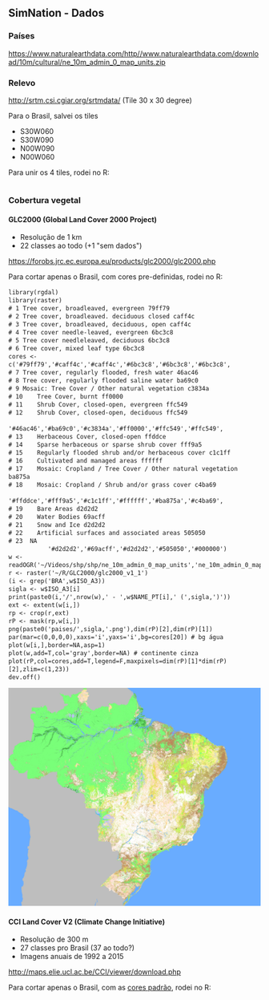 ## SimNation - Dados

### Países

https://www.naturalearthdata.com/http//www.naturalearthdata.com/download/10m/cultural/ne_10m_admin_0_map_units.zip

### Relevo

http://srtm.csi.cgiar.org/srtmdata/ (Tile 30 x 30 degree)

Para o Brasil, salvei os tiles
- S30W060
- S30W090
- N00W090
- N00W060

Para unir os 4 tiles, rodei no R:

```
```

### Cobertura vegetal

#### GLC2000 (Global Land Cover 2000 Project)

- Resolução de 1 km
- 22 classes ao todo (+1 "sem dados")

https://forobs.jrc.ec.europa.eu/products/glc2000/glc2000.php

Para cortar apenas o Brasil, com cores pre-definidas, rodei no R:

```
library(rgdal)
library(raster)
# 1	Tree cover, broadleaved, evergreen 79ff79
# 2	Tree cover, broadleaved. deciduous closed caff4c
# 3	Tree cover, broadleaved, deciduous, open caff4c
# 4	Tree cover needle-leaved, evergreen 6bc3c8
# 5	Tree cover needleleaved, deciduous 6bc3c8
# 6	Tree cover, mixed leaf type 6bc3c8
cores <- c('#79ff79','#caff4c','#caff4c','#6bc3c8','#6bc3c8','#6bc3c8',
# 7	Tree cover, regularly flooded, fresh water 46ac46
# 8	Tree cover, regularly flooded saline water ba69c0
# 9	Mosaic: Tree Cover / Other natural vegetation c3834a
# 10	Tree Cover, burnt ff0000
# 11	Shrub Cover, closed-open, evergreen ffc549
# 12	Shrub Cover, closed-open, deciduous ffc549
           '#46ac46','#ba69c0','#c3834a','#ff0000','#ffc549','#ffc549',
# 13	Herbaceous Cover, closed-open ffddce
# 14	Sparse herbaceous or sparse shrub cover fff9a5
# 15	Regularly flooded shrub and/or herbaceous cover c1c1ff
# 16	Cultivated and managed areas ffffff
# 17	Mosaic: Cropland / Tree Cover / Other natural vegetation ba875a
# 18	Mosaic: Cropland / Shrub and/or grass cover c4ba69
           '#ffddce','#fff9a5','#c1c1ff','#ffffff','#ba875a','#c4ba69',
# 19	Bare Areas d2d2d2
# 20	Water Bodies 69acff
# 21	Snow and Ice d2d2d2
# 22	Artificial surfaces and associated areas 505050
# 23  NA
           '#d2d2d2','#69acff','#d2d2d2','#505050','#000000')
w <- readOGR('~/Videos/shp/shp/ne_10m_admin_0_map_units','ne_10m_admin_0_map_units',stringsAsFactors=F)
r <- raster('~/R/GLC2000/glc2000_v1_1')
(i <- grep('BRA',w$ISO_A3))
sigla <- w$ISO_A3[i]
print(paste0(i,'/',nrow(w),' - ',w$NAME_PT[i],' (',sigla,')'))
ext <- extent(w[i,])
rp <- crop(r,ext)
rP <- mask(rp,w[i,])
png(paste0('paises/',sigla,'.png'),dim(rP)[2],dim(rP)[1])
par(mar=c(0,0,0,0),xaxs='i',yaxs='i',bg=cores[20]) # bg água
plot(w[i,],border=NA,asp=1)
plot(w,add=T,col='gray',border=NA) # continente cinza
plot(rP,col=cores,add=T,legend=F,maxpixels=dim(rP)[1]*dim(rP)[2],zlim=c(1,23))
dev.off()

```

![](BRA.png)

#### CCI Land Cover V2 (Climate Change Initiative)

- Resolução de 300 m
- 27 classes pro Brasil (37 ao todo?)
- Imagens anuais de 1992 a 2015

http://maps.elie.ucl.ac.be/CCI/viewer/download.php

Para cortar apenas o Brasil, com as [cores padrão](http://maps.elie.ucl.ac.be/CCI/viewer/download/ESACCI-LC-Legend.csv), rodei no R:

```

```
